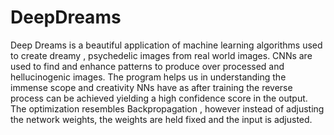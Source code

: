# DeepDreams
Deep Dreams is a beautiful application of machine learning algorithms used to create dreamy , psychedelic images from real world images.
CNNs are used to find and enhance patterns to produce over processed and hellucinogenic images.
The program helps us in understanding the immense scope and creativity NNs have as after training the reverse process can be achieved yielding a high confidence score in the output.
The optimization resembles Backpropagation , however instead of adjusting the network weights, the weights are held fixed and the input is adjusted.
